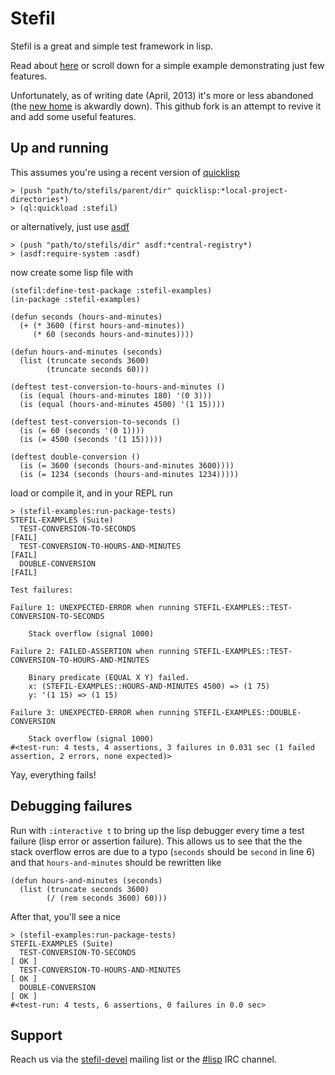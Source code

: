 Stefil
======

Stefil is a great and simple test framework in lisp.

Read about [here][old-intro] or scroll down for a simple example demonstrating
just few features.

Unfortunately, as of writing date (April, 2013) it's more or less abandoned (the
[new home][new-home] is akwardly down). This github fork is an attempt to
revive it and add some useful features.

Up and running
--------------

This assumes you're using a recent version of [quicklisp][quicklisp]

    > (push "path/to/stefils/parent/dir" quicklisp:*local-project-directories*)
    > (ql:quickload :stefil)

or alternatively, just use [asdf][asdf]

    > (push "path/to/stefils/dir" asdf:*central-registry*)
    > (asdf:require-system :asdf)

now create some lisp file with

    (stefil:define-test-package :stefil-examples)
    (in-package :stefil-examples)

    (defun seconds (hours-and-minutes)
      (+ (* 3600 (first hours-and-minutes))
         (* 60 (seconds hours-and-minutes))))

    (defun hours-and-minutes (seconds)
      (list (truncate seconds 3600)
            (truncate seconds 60)))

    (deftest test-conversion-to-hours-and-minutes ()
      (is (equal (hours-and-minutes 180) '(0 3)))
      (is (equal (hours-and-minutes 4500) '(1 15))))

    (deftest test-conversion-to-seconds ()
      (is (= 60 (seconds '(0 1))))
      (is (= 4500 (seconds '(1 15)))))

    (deftest double-conversion ()
      (is (= 3600 (seconds (hours-and-minutes 3600))))
      (is (= 1234 (seconds (hours-and-minutes 1234)))))

load or compile it, and in your REPL run

    > (stefil-examples:run-package-tests)
    STEFIL-EXAMPLES (Suite)
      TEST-CONVERSION-TO-SECONDS                                                    [FAIL]
      TEST-CONVERSION-TO-HOURS-AND-MINUTES                                          [FAIL]
      DOUBLE-CONVERSION                                                             [FAIL]

    Test failures:

    Failure 1: UNEXPECTED-ERROR when running STEFIL-EXAMPLES::TEST-CONVERSION-TO-SECONDS

        Stack overflow (signal 1000)

    Failure 2: FAILED-ASSERTION when running STEFIL-EXAMPLES::TEST-CONVERSION-TO-HOURS-AND-MINUTES

        Binary predicate (EQUAL X Y) failed.
        x: (STEFIL-EXAMPLES::HOURS-AND-MINUTES 4500) => (1 75)
        y: '(1 15) => (1 15)

    Failure 3: UNEXPECTED-ERROR when running STEFIL-EXAMPLES::DOUBLE-CONVERSION

        Stack overflow (signal 1000)
    #<test-run: 4 tests, 4 assertions, 3 failures in 0.031 sec (1 failed assertion, 2 errors, none expected)>

Yay, everything fails!

Debugging failures
------------------

Run with `:interactive t` to bring up the lisp debugger every time a test
failure (lisp error or assertion failure). This allows us to
see that the the stack overflow erros are due to a typo (`seconds` should be
`second` in line 6) and that `hours-and-minutes` should be rewritten like

    (defun hours-and-minutes (seconds)
      (list (truncate seconds 3600)
            (/ (rem seconds 3600) 60)))

After that, you'll see a nice

    > (stefil-examples:run-package-tests)
    STEFIL-EXAMPLES (Suite)
      TEST-CONVERSION-TO-SECONDS                                                    [ OK ]
      TEST-CONVERSION-TO-HOURS-AND-MINUTES                                          [ OK ]
      DOUBLE-CONVERSION                                                             [ OK ]
    #<test-run: 4 tests, 6 assertions, 0 failures in 0.0 sec>

Support
-------

Reach us via the [stefil-devel][stefil-devel] mailing list or the
[#lisp][sharp-lisp] IRC channel.


[old-intro]: http://common-lisp.net/project/stefil/index-old.shtml
[new-home]: http://dwim.hu/project/hu.dwim.stefil
[quicklisp]: quicklisp.org
[asdf]: http://common-lisp.net/project/asdf/
[stefil-devel]: http://dir.gmane.org/gmane.lisp.stefil.devel
[sharp-lisp]: irc://irc.freenode.net/#lisp

